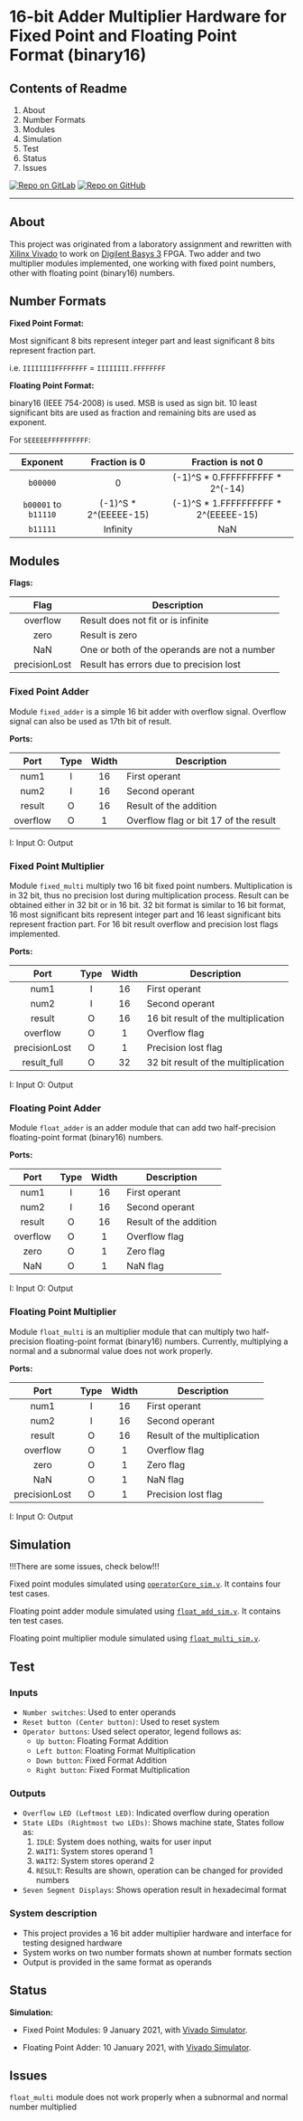 # 16-bit Adder Multiplier Hardware for Fixed Point and Floating Point Format (binary16)

## Contents of Readme

1. About
2. Number Formats
3. Modules
4. Simulation
5. Test
6. Status
7. Issues

[![Repo on GitLab](https://img.shields.io/badge/repo-GitLab-6C488A.svg)](https://gitlab.com/suoglu/Fixed-Floating-Point-Adder-Multiplier)
[![Repo on GitHub](https://img.shields.io/badge/repo-GitHub-3D76C2.svg)](https://github.com/suoglu/Fixed-Floating-Point-Adder-Multiplier)

---

## About

This project was originated from a laboratory assignment and rewritten with [Xilinx Vivado](http://www.xilinx.com/products/design-tools/vivado.html) to work on [Digilent Basys 3](https://reference.digilentinc.com/reference/programmable-logic/basys-3/reference-manual) FPGA. Two adder and two multiplier modules implemented, one working with fixed point numbers, other with floating point (binary16) numbers.

## Number Formats

**Fixed Point Format:**

 Most significant 8 bits represent integer part and least significant 8 bits represent fraction part.

 i.e. `IIIIIIIIFFFFFFFF` = `IIIIIIII.FFFFFFFF`

**Floating Point Format:**

 binary16 (IEEE 754-2008) is used. MSB is used as sign bit. 10 least significant bits are used as fraction and remaining bits are used as exponent.

 For `SEEEEEFFFFFFFFFF`:

|   Exponent   | Fraction is 0 | Fraction is not 0 |
| :------: | :----: | :----: |
| `b00000` | 0 | (-1)^S \* 0.FFFFFFFFFF \* 2^(-14) |
| `b00001` to `b11110` | (-1)^S \* 2^(EEEEE-15) | (-1)^S \* 1.FFFFFFFFFF \* 2^(EEEEE-15) |
| `b11111` | Infinity | NaN |

## Modules

**Flags:**

|   Flag   | Description |
| :------: |   ------  |
| overflow | Result does not fit or is infinite |
| zero | Result is zero |
| NaN | One or both of the operands are not a number |
| precisionLost | Result has errors due to precision lost |

### Fixed Point Adder

Module `fixed_adder` is a simple 16 bit adder with overflow signal. Overflow signal can also be used as 17th bit of result.

**Ports:**

|   Port   | Type | Width |  Description |
| :------: | :----: | :----: |  ------  |
| num1 | I | 16 | First operant |
| num2 | I | 16 | Second operant |
| result | O | 16 | Result of the addition |
| overflow | O | 1 | Overflow flag or bit 17 of the result |

I: Input  O: Output

### Fixed Point Multiplier

Module `fixed_multi` multiply two 16 bit fixed point numbers. Multiplication is in 32 bit, thus no precision lost during multiplication process. Result can be obtained either in 32 bit or in 16 bit. 32 bit format is similar to 16 bit format, 16 most significant bits represent integer part and 16 least significant bits represent fraction part. For 16 bit result overflow and precision lost flags implemented.

**Ports:**

|   Port   | Type | Width |  Description |
| :------: | :----: | :----: |  ------  |
| num1 | I | 16 | First operant |
| num2 | I | 16 | Second operant |
| result | O | 16 | 16 bit result of the multiplication |
| overflow | O | 1 | Overflow flag |
| precisionLost | O | 1 | Precision lost flag |
| result_full | O | 32 | 32 bit result of the multiplication |

I: Input  O: Output

### Floating Point Adder

Module `float_adder` is an adder module that can add two half-precision floating-point format (binary16) numbers.

**Ports:**

|   Port   | Type | Width |  Description |
| :------: | :----: | :----: |  ------  |
| num1 | I | 16 | First operant |
| num2 | I | 16 | Second operant |
| result | O | 16 | Result of the addition |
| overflow | O | 1 | Overflow flag |
| zero | O | 1 | Zero flag |
| NaN | O | 1 | NaN flag |

I: Input  O: Output

### Floating Point Multiplier

Module `float_multi` is an multiplier module that can multiply two half-precision floating-point format (binary16) numbers. Currently, multiplying a normal and a subnormal value does not work properly.

**Ports:**

|   Port   | Type | Width |  Description |
| :------: | :----: | :----: |  ------  |
| num1 | I | 16 | First operant |
| num2 | I | 16 | Second operant |
| result | O | 16 | Result of the multiplication |
| overflow | O | 1 | Overflow flag |
| zero | O | 1 | Zero flag |
| NaN | O | 1 | NaN flag |
| precisionLost | O | 1 | Precision lost flag |

I: Input  O: Output

## Simulation

!!!There are some issues, check below!!!

Fixed point modules simulated using [`operatorCore_sim.v`](Simulation/operatorCore_sim.v). It contains four test cases.

Floating point adder module simulated using [`float_add_sim.v`](Simulation/float_add_sim.v). It contains ten test cases.

Floating point multiplier module simulated using [`float_multi_sim.v`](Simulation/float_multi_sim.v).

## Test

### Inputs

* `Number switches`: Used to enter operands
* `Reset button (Center button)`: Used to reset system
* `Operator buttons`: Used select operator, legend follows as:
  * `Up button`: Floating Format Addition
  * `Left button`: Floating Format Multiplication
  * `Down button`: Fixed Format Addition
  * `Right button`: Fixed Format Multiplication

### Outputs

* `Overflow LED (Leftmost LED)`: Indicated overflow during operation
* `State LEDs (Rightmost two LEDs)`: Shows machine state, States follow as:
  1. `IDLE`: System does nothing, waits for user input
  2. `WAIT1`: System stores operand 1
  3. `WAIT2`: System stores operand 2
  4. `RESULT`: Results are shown, operation can be changed for provided numbers
* `Seven Segment Displays`: Shows operation result in hexadecimal format

### System description

* This project provides a 16 bit adder multiplier hardware and interface for testing designed hardware
* System works on two number formats shown at number formats section
* Output is provided in the same format as operands

## Status

**Simulation:**

* Fixed Point Modules: 9 January 2021, with [Vivado Simulator](https://www.xilinx.com/products/design-tools/vivado/simulator.html).

* Floating Point Adder: 10 January 2021, with [Vivado Simulator](https://www.xilinx.com/products/design-tools/vivado/simulator.html).

## Issues

`float_multi` module does not work properly when a subnormal and normal number multiplied
